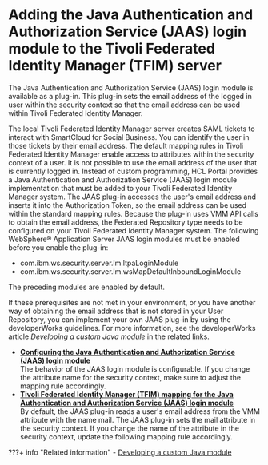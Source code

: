 # Adding the Java Authentication and Authorization Service (JAAS) login module to the Tivoli Federated Identity Manager \(TFIM\) server

The Java Authentication and Authorization Service (JAAS) login module is available as a plug-in. This plug-in sets the email address of the logged in user within the security context so that the email address can be used within Tivoli Federated Identity Manager.

The local Tivoli Federated Identity Manager server creates SAML tickets to interact with SmartCloud for Social Business. You can identify the user in those tickets by their email address. The default mapping rules in Tivoli Federated Identity Manager enable access to attributes within the security context of a user. It is not possible to use the email address of the user that is currently logged in. Instead of custom programming, HCL Portal provides a Java Authentication and Authorization Service \(JAAS\) login module implementation that must be added to your Tivoli Federated Identity Manager system. The JAAS plug-in accesses the user's email address and inserts it into the Authorization Token, so the email address can be used within the standard mapping rules. Because the plug-in uses VMM API calls to obtain the email address, the Federated Repository type needs to be configured on your Tivoli Federated Identity Manager system. The following WebSphere® Application Server JAAS login modules must be enabled before you enable the plug-in:

-   com.ibm.ws.security.server.lm.ltpaLoginModule
-   com.ibm.ws.security.server.lm.wsMapDefaultInboundLoginModule

The preceding modules are enabled by default.

If these prerequisites are not met in your environment, or you have another way of obtaining the email address that is not stored in your User Repository, you can implement your own JAAS plug-in by using the developerWorks guidelines. For more information, see the developerWorks article *Developing a custom Java module* in the related links.

-   **[Configuring the Java Authentication and Authorization Service \(JAAS\) login module](config_jaas.md)**  
The behavior of the JAAS login module is configurable. If you change the attribute name for the security context, make sure to adjust the mapping rule accordingly.
-   **[Tivoli Federated Identity Manager \(TFIM\) mapping for the Java Authentication and Authorization Service \(JAAS\) login module](tfim_mapping.md)**  
By default, the JAAS plug-in reads a user's email address from the VMM attribute with the name mail. The JAAS plug-in sets the mail attribute in the security context. If you change the name of the attribute in the security context, update the following mapping rule accordingly.


???+ info "Related information"
    - [Developing a custom Java module](https://support.hcltechsw.com/csm)

